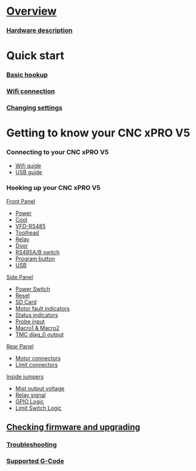 # [Overview](https://github.com/Spark-Concepts/xPro-V5/wiki)

### [Hardware description](Hardware_Description)

# Quick start

### [Basic hookup](Basic-hookup)
<!--- - [Motors](Motors) 
 - [Limit switches](Limit_switches) --->

### [Wifi connection](Wifi-connection)
 
### [Changing settings](Changing-settings)

<!--- ### [Suggested settings](Suggested-settings)
 - [Workbee screw](Workbee_screw)
 - [Openbuilds screw](Openbuilds_screw)
 - [Bulkman screw](Bulkman_screw)
 - [Belt driven machines](Belt_driven_machines) --->

# Getting to know your CNC xPRO V5
	
### Connecting to your CNC xPRO V5
 - [Wifi guide](Wifi_guide)
 - [USB guide](USB_guide)

### Hooking up your CNC xPRO V5	
[Front Panel](Front_Panel)
 - [Power](Power) 
 - [Cool](Cool)
 - [VFD-RS485](VFD-RS485)
 - [Toolhead](Toolhead)
 - [Relay](Relay)
 - [Door](Door)
 - [RS485A/B switch](RS485A/B_switch)
 - [Program button](Program_button)
 - [USB](USB)

[Side Panel](Side_Panel)
 - [Power Switch](Power_Switch) 
 - [Reset](Reset)
 - [SD Card](SD_Card)
 - [Motor fault indicators](Motor_fault_indicators)
 - [Status indicators](Status_indicators)
 - [Probe input](Probe_input)
 - [Macro1 & Macro2](Macro1_&_Macro2)
 - [TMC diag_0 output](TMC_diag_0_output)

[Rear Panel](Rear_Panel)
 - [Motor connectors](Motor_connectors) 
 - [Limit connectors](Limit_connectors)

[Inside jumpers](Inside_jumpers)
 - [Mist output voltage](Mist_output_voltage)
 - [Relay signal](Relay_signal) 
 - [GPIO Logic](GPIO_Logic)
 - [Limit Switch Logic](Limit_Switch_Logic)

## [Checking firmware and upgrading](Checking_firmware_and_upgrading)

### [Troubleshooting](Troubleshooting)	

### [Supported G-Code](Supported_G-Code)
